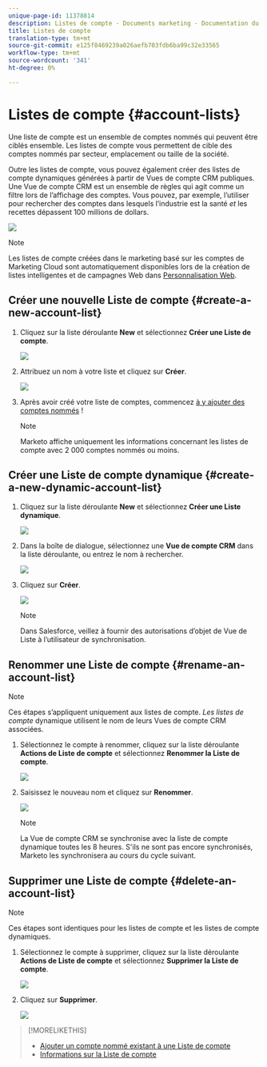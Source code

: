 ```yaml
---
unique-page-id: 11378814
description: Listes de compte - Documents marketing - Documentation du produit
title: Listes de compte
translation-type: tm+mt
source-git-commit: e125f8469239a026aefb703fdb6ba99c32e33565
workflow-type: tm+mt
source-wordcount: '341'
ht-degree: 0%

---
```



# Listes de compte {#account-lists}

Une liste de compte est un ensemble de comptes nommés qui peuvent être ciblés ensemble. Les listes de compte vous permettent de cible des comptes nommés par secteur, emplacement ou taille de la société.

Outre les listes de compte, vous pouvez également créer des listes de compte dynamiques générées à partir de Vues de compte CRM publiques. Une Vue de compte CRM est un ensemble de règles qui agit comme un filtre lors de l’affichage des comptes. Vous pouvez, par exemple, l’utiliser pour rechercher des comptes dans lesquels l’industrie est la santé *et* les recettes dépassent 100 millions de dollars.

![](assets/one.png)

>[!NOTE]
>
>Les listes de compte créées dans le marketing basé sur les comptes de Marketing Cloud sont automatiquement disponibles lors de la création de listes intelligentes et de campagnes Web dans [Personnalisation Web](/help/marketo/product-docs/web-personalization/using-web-segments/web-segments.md).

## Créer une nouvelle Liste de compte {#create-a-new-account-list}

1. Cliquez sur la liste déroulante **New** et sélectionnez **Créer une Liste de compte**.

   ![](assets/1a.png)

1. Attribuez un nom à votre liste et cliquez sur **Créer**.

   ![](assets/three-0.png)

1. Après avoir créé votre liste de comptes, commencez [à y ajouter des comptes nommés](/help/marketo/product-docs/account-based-marketing/target/named-accounts/add-an-existing-named-account-to-an-account-list.md) !

   >[!NOTE]
   >
   >Marketo affiche uniquement les informations concernant les listes de compte avec 2 000 comptes nommés ou moins.

## Créer une Liste de compte dynamique {#create-a-new-dynamic-account-list}

1. Cliquez sur la liste déroulante **New** et sélectionnez **Créer une Liste dynamique**.

   ![](assets/1.png)

1. Dans la boîte de dialogue, sélectionnez une **Vue de compte CRM** dans la liste déroulante, ou entrez le nom à rechercher.

   ![](assets/image2017-7-18-9-48-23.png)

1. Cliquez sur **Créer**.

   ![](assets/step4.jpg)

   >[!NOTE]
   >
   >Dans Salesforce, veillez à fournir des autorisations d’objet de Vue de Liste à l’utilisateur de synchronisation.

## Renommer une Liste de compte {#rename-an-account-list}

>[!NOTE]
>
>Ces étapes s’appliquent uniquement aux listes de compte. _Les listes de compte_ dynamique utilisent le nom de leurs Vues de compte CRM associées.

1. Sélectionnez le compte à renommer, cliquez sur la liste déroulante **Actions de Liste de compte** et sélectionnez **Renommer la Liste de compte**.

   ![](assets/three.png)

1. Saisissez le nouveau nom et cliquez sur **Renommer**.

   ![](assets/four.png)

   >[!NOTE]
   >
   >La Vue de compte CRM se synchronise avec la liste de compte dynamique toutes les 8 heures. S&#39;ils ne sont pas encore synchronisés, Marketo les synchronisera au cours du cycle suivant.

## Supprimer une Liste de compte {#delete-an-account-list}

>[!NOTE]
>
>Ces étapes sont identiques pour les listes de compte et les listes de compte dynamiques.

1. Sélectionnez le compte à supprimer, cliquez sur la liste déroulante **Actions de Liste de compte** et sélectionnez **Supprimer la Liste de compte**.

   ![](assets/five.png)

1. Cliquez sur **Supprimer**.

   ![](assets/six.png)

>[!MORELIKETHIS]
>
>* [Ajouter un compte nommé existant à une Liste de compte](/help/marketo/product-docs/account-based-marketing/target/named-accounts/add-an-existing-named-account-to-an-account-list.md)
>* [Informations sur la Liste de compte](/help/marketo/product-docs/account-based-marketing/measure/account-list-insights.md)

